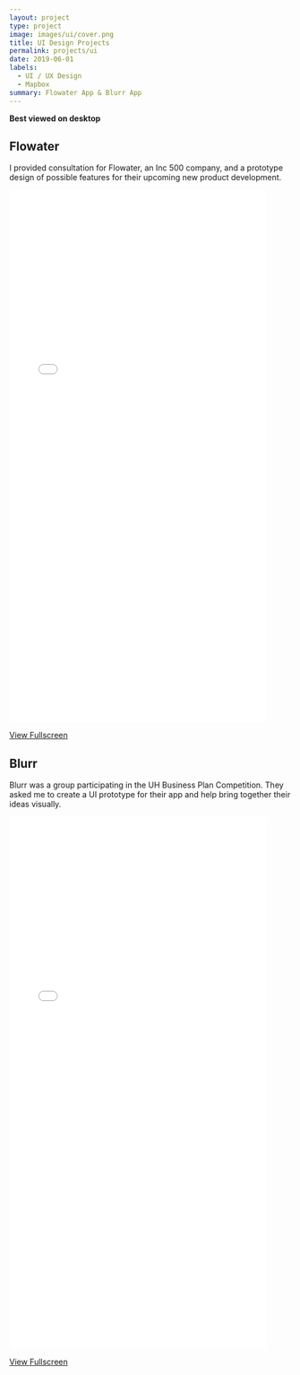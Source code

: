 ```yaml
---
layout: project
type: project
image: images/ui/cover.png
title: UI Design Projects
permalink: projects/ui
date: 2019-06-01
labels:
  - UI / UX Design
  - Mapbox
summary: Flowater App & Blurr App 
---
```


**Best viewed on desktop**

## Flowater

I provided consultation for Flowater, an Inc 500 company, and a prototype design of possible features for their upcoming new product development.


<iframe width="460" height="950" src="../ui/flowater/index.html" frameborder="0" allowfullscreen></iframe>

<a href="../ui/flowater/index.html"> View Fullscreen </a>



## Blurr

Blurr was a group participating in the UH Business Plan Competition. They asked me to create a UI prototype for their app and help bring together their ideas visually.

<iframe width="460" height="950" src="../ui/blurr/index.html" frameborder="0" allowfullscreen></iframe>

<a href="../ui/blurr/index.html"> View Fullscreen </a>